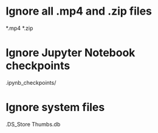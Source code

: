 # Ignore all .mp4 and .zip files
*.mp4
*.zip

# Ignore Jupyter Notebook checkpoints
.ipynb_checkpoints/

# Ignore system files
.DS_Store
Thumbs.db
